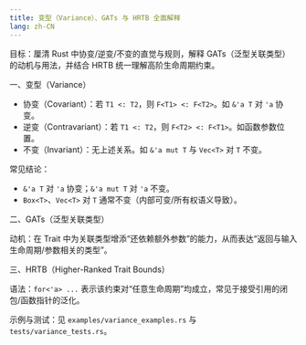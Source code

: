 ```yaml
---
title: 变型（Variance）、GATs 与 HRTB 全面解释
lang: zh-CN
---
```


目标：厘清 Rust 中协变/逆变/不变的直觉与规则，解释 GATs（泛型关联类型）的动机与用法，并结合 HRTB 统一理解高阶生命周期约束。

一、变型（Variance）

- 协变（Covariant）：若 `T1 <: T2`，则 `F<T1> <: F<T2>`。如 `&'a T` 对 `'a` 协变。
- 逆变（Contravariant）：若 `T1 <: T2`，则 `F<T2> <: F<T1>`。如函数参数位置。
- 不变（Invariant）：无上述关系。如 `&'a mut T` 与 `Vec<T>` 对 `T` 不变。

常见结论：

- `&'a T` 对 `'a` 协变；`&'a mut T` 对 `'a` 不变。
- `Box<T>`、`Vec<T>` 对 `T` 通常不变（内部可变/所有权语义导致）。

二、GATs（泛型关联类型）

动机：在 Trait 中为关联类型增添“还依赖额外参数”的能力，从而表达“返回与输入生命周期/参数相关的类型”。

三、HRTB（Higher-Ranked Trait Bounds）

语法：`for<'a> ...` 表示该约束对“任意生命周期”均成立，常见于接受引用的闭包/函数指针的泛化。

示例与测试：见 `examples/variance_examples.rs` 与 `tests/variance_tests.rs`。
